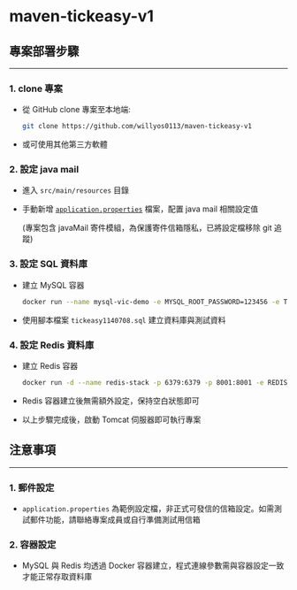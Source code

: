 # maven-tickeasy-v1

## 專案部署步驟

---

### 1. clone 專案

- 從 GitHub clone 專案至本地端:
    
    ```bash
    git clone https://github.com/willyos0113/maven-tickeasy-v1
    ```
    
- 或可使用其他第三方軟體

### **2. 設定 java mail**

- 進入 `src/main/resources` 目錄
- 手動新增 [`application.properties`](http://application.properties) 檔案，配置 java mail 相關設定值
    
    (專案包含 javaMail 寄件模組，為保護寄件信箱隱私，已將設定檔移除 git 追蹤)
    

### **3. 設定 SQL 資料庫**

- 建立 MySQL 容器
    
    ```bash
    docker run --name mysql-vic-demo -e MYSQL_ROOT_PASSWORD=123456 -e TZ=Asia/Taipei -p 3306:3306 -d mysql:8.0.36 mysqld --lower_case_table_names=1
    ```
    
- 使用腳本檔案 `tickeasy1140708.sql` 建立資料庫與測試資料

### **4. 設定 Redis 資料庫**

- 建立 Redis 容器
    
    ```bash
    docker run -d --name redis-stack -p 6379:6379 -p 8001:8001 -e REDIS_ARGS="--requirepass mypassword --appendonly yes" redis/redis-stack:7.2.0-v12
    ```
    
- Redis 容器建立後無需額外設定，保持空白狀態即可
- 以上步驟完成後，啟動 Tomcat 伺服器即可執行專案

## 注意事項

---

### 1. 郵件設定

- `application.properties` 為範例設定檔，非正式可發信的信箱設定。如需測試郵件功能，請聯絡專案成員或自行準備測試用信箱

### 2. 容器設定

- MySQL 與 Redis 均透過 Docker 容器建立，程式連線參數需與容器設定一致才能正常存取資料庫
